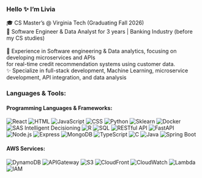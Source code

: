 ### Hello ✨ I’m Livia
<p> 🎓 CS Master’s @ Virginia Tech (Graduating Fall 2026)<br>
💼 Software Engineer & Data Analyst for 3 years | Banking Industry (before my CS studies)<br>
<br>
🚀 Experience in Software engineering & Data analytics, focusing on developing microservices and APIs<br> for real-time credit recommendation systems using customer data.<br>
✨ Specialize in full-stack development, Machine Learning, microservice development, API integration, and data analysis</p>


### Languages & Tools:

#### Programming Languages & Frameworks:
![React](https://img.shields.io/badge/React-20232A?style=flat&logo=react&logoColor=61DAFB)
![HTML](https://img.shields.io/badge/HTML-E34F26?style=flat&logo=html5&logoColor=white)
![JavaScript](https://img.shields.io/badge/JavaScript-F7DF1E?style=flat&logo=javascript&logoColor=black)
![CSS](https://img.shields.io/badge/CSS-1572B6?style=flat&logo=css3&logoColor=white)
![Python](https://img.shields.io/badge/Python-3776AB?style=flat&logo=python&logoColor=white)
![Sklearn](https://img.shields.io/badge/Scikit--learn-F7931E?style=flat&logo=scikit-learn&logoColor=white)
![Docker](https://img.shields.io/badge/Docker-2496ED?style=flat&logo=docker&logoColor=white)
![SAS Intelligent Decisioning](https://img.shields.io/badge/SAS-Intelligent%20Decisioning-0088CE?style=flat&logo=sas&logoColor=white)
![R](https://img.shields.io/badge/R-276DC3?style=flat&logo=r&logoColor=white)
![SQL](https://img.shields.io/badge/SQL-003B57?style=flat&logo=postgresql&logoColor=white)
![RESTful API](https://img.shields.io/badge/RESTful%20API-0052CC?style=flat&logo=api&logoColor=white)
![FastAPI](https://img.shields.io/badge/FastAPI-009688?style=flat&logo=fastapi&logoColor=white)
![Node.js](https://img.shields.io/badge/Node.js-339933?style=flat&logo=node.js&logoColor=white)
![Express](https://img.shields.io/badge/Express-000000?style=flat&logo=express&logoColor=white)
![MongoDB](https://img.shields.io/badge/MongoDB-47A248?style=flat&logo=mongodb&logoColor=white)
![TypeScript](https://img.shields.io/badge/TypeScript-3178C6?style=flat&logo=typescript&logoColor=white)
![C](https://img.shields.io/badge/C-A8B9CC?style=flat&logo=c&logoColor=white)
![Java](https://img.shields.io/badge/Java-007396?style=flat&logo=java&logoColor=white)
![Spring Boot](https://img.shields.io/badge/Spring%20Boot-6DB33F?style=flat&logo=spring-boot&logoColor=white)

#### AWS Services:
![DynamoDB](https://img.shields.io/badge/AWS-DynamoDB-FF9900?style=flat&logo=amazon-aws&logoColor=white)
![APIGateway](https://img.shields.io/badge/AWS-API%20Gateway-FF9900?style=flat&logo=amazon-aws&logoColor=white)
![S3](https://img.shields.io/badge/AWS-S3-FF9900?style=flat&logo=amazon-aws&logoColor=white)
![CloudFront](https://img.shields.io/badge/AWS-CloudFront-FF9900?style=flat&logo=amazon-aws&logoColor=white)
![CloudWatch](https://img.shields.io/badge/AWS-CloudWatch-FF9900?style=flat&logo=amazon-aws&logoColor=white)
![Lambda](https://img.shields.io/badge/AWS-Lambda-FF9900?style=flat&logo=amazon-aws&logoColor=white)
![IAM](https://img.shields.io/badge/AWS-IAM-FF9900?style=flat&logo=amazon-aws&logoColor=white)



